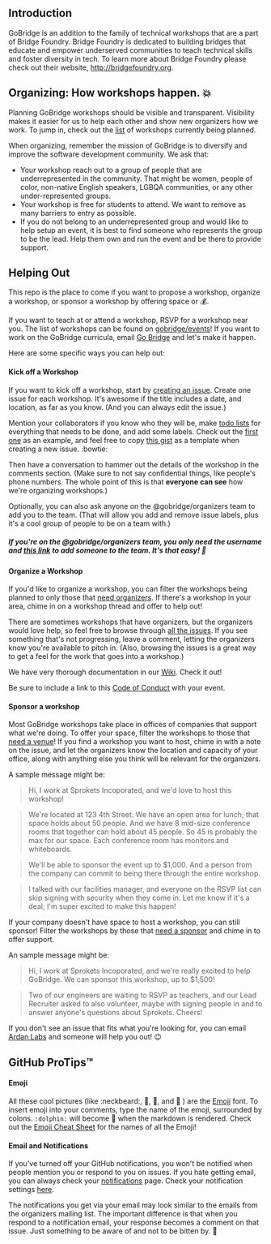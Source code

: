 
## Introduction

GoBridge is an addition to the family of technical workshops that are a part of Bridge Foundry. Bridge Foundry is dedicated to building bridges that educate and empower underserved communities to teach technical skills and foster diversity in tech. To learn more about Bridge Foundry please check out their website, http://bridgefoundry.org.

## Organizing: How workshops happen. :boom:

Planning GoBridge workshops should be visible and transparent. Visibility makes it easier for us to help each other and show new organizers how we work. To jump in, check out the [list](https://github.com/gobridge/organizing/issues) of workshops currently being planned. 

When organizing, remember the mission of GoBridge is to diversify and improve the software development community. We ask that:
* Your workshop reach out to a group of people that are underrepresented in the community. That might be women, people of color, non-native English speakers, LGBQA communities, or any other under-represented groups.
* Your workshop is free for students to attend. We want to remove as many barriers to entry as possible.
* If you do not belong to an underrepresented group and would like to help setup an event, it is best to find someone who represents the group to be the lead. Help them own and run the event and be there to provide support.

## Helping Out
This repo is the place to come if you want to propose a workshop, organize a workshop, or sponsor a workshop by offering space or :moneybag:. 

If you want to teach at or attend a workshop, RSVP for a workshop near you. The list of workshops can be found on [gobridge/events](https://github.com/gobridge/organizing/issues)! If you want to work on the GoBridge curricula, email [Go Bridge](mailto:gobridge@ardanlabs.com) and let's make it happen.

Here are some specific ways you can help out:

#### Kick off a Workshop
If you want to kick off a workshop, start by [creating an issue](https://github.com/gobridge/organizing/issues). Create one issue for each workshop. It's awesome if the title includes a date, and location, as far as you know. (And you can always edit the issue.) 

Mention your collaborators if you know who they will be, make [todo lists](https://github.com/blog/1542-task-lists-in-gist) for everything that needs to be done, and add some labels. Check out the [first one](https://github.com/gobridge/organizing/issues/1) as an example, and feel free to copy [this gist](https://gist.githubusercontent.com/lilliealbert/8328d415daedfea886d6/raw/623df85d700342e05d3fa988556002bf007ec283/gistfile1.md) as a template when creating a new issue. :bowtie:

Then have a conversation to hammer out the details of the workshop in the comments section. (Make sure to not say confidential things, like people's phone numbers. The whole point of this is that **everyone can see** how we're organizing workshops.) 

Optionally, you can also ask anyone on the @gobridge/organizers team to add you to the team. (That will allow you add and remove issue labels, plus it's a cool group of people to be on a team with.) 

##### If you're on the @gobridge/organizers team, you only need the username and [this link](https://github.com/orgs/gobridge/teams/organizers) to add someone to the team. It's that easy! :palm_tree:

#### Organize a Workshop
If you'd like to organize a workshop, you can filter the workshops being planned to only those that [need organizers](https://github.com/gobridge/organizing/labels/Needs%20Organizer). If there's a workshop in your area, chime in on a workshop thread and offer to help out!

There are sometimes workshops that have organizers, but the organizers would love help, so feel free to browse through [all the issues](https://github.com/gobridge/organizing/issues). If you see something that's not progressing, leave a comment, letting the organizers know you're available to pitch in. (Also, browsing the issues is a great way to get a feel for the work that goes into a workshop.)

We have very thorough documentation in our [Wiki](https://github.com/gobridge/organizing/wiki). Check it out!

Be sure to include a link to this [Code of Conduct](http://bridgefoundry.org/code-of-conduct/) with your event.

#### Sponsor a workshop

Most GoBridge workshops take place in offices of companies that support what we're doing. To offer your space, filter the workshops to those that [need a venue](https://github.com/gobridge/organizing/labels/Needs%20Venue)! If you find a workshop you want to host, chime in with a note on the issue, and let the organizers know the location and capacity of your office, along with anything else you think will be relevant for the organizers. 

A sample message might be:
> Hi, I work at Sprokets Incoporated, and we'd love to host this workshop! 

> We're located at 123 4th Street. We have an open area for lunch; that space holds about 50 people. And we have 8 mid-size conference rooms that together can hold about 45 people. So 45 is probably the max for our space. Each conference room has monitors and whiteboards.

> We'll be able to sponsor the event up to $1,000. And a person from the company can commit to being there through the entire workshop. 

> I talked with our facilities manager, and everyone on the RSVP list can skip signing with security when they come in. Let me know if it's a deal; I'm super excited to make this happen! 

If your company doesn't have space to host a workshop, you can still sponsor! Filter the workshops by those that [need a sponsor](https://github.com/gobridge/organizing/labels/Needs%20Sponsor) and chime in to offer support.

An sample message might be:

> Hi, I work at Sprokets Incoporated, and we're really excited to help GoBridge. We can sponsor this workshop, up to $1,500!

> Two of our engineers are waiting to RSVP as teachers, and our Lead Recruiter asked to also volunteer, maybe with signing people in and to answer anyone's questions about Sprokets. Cheers!

If you don't see an issue that fits what you're looking for, you can email [Ardan Labs](mailto:gobridge@ardanlabs.com) and someone will help you out! :wink:

## GitHub ProTips™

#### Emoji
All these cool pictures (like :neckbeard:, :nail_care:, :rat:, and :space_invader: ) are the [Emoji](http://en.wikipedia.org/wiki/Emoji) font. To insert emoji into your comments, type the name of the emoji, surrounded by colons. `:dolphin:` will become :dolphin: when the markdown is rendered. Check out the [Emoji Cheat Sheet](http://www.emoji-cheat-sheet.com/) for the names of all the Emoji!

#### Email and Notifications
If you've turned off your GitHub notifications, you won't be notified when people mention you or respond to you on issues. If you hate getting email, you can always check your [notifications](https://github.com/notifications) page. Check your notification settings [here](https://github.com/settings/notifications).

The notifications you get via your email may look similar to the emails from the organizers mailing list. The important difference is that when you respond to a notification email, your response becomes a comment on that issue. Just something to be aware of and not to be bitten by. :wolf:

